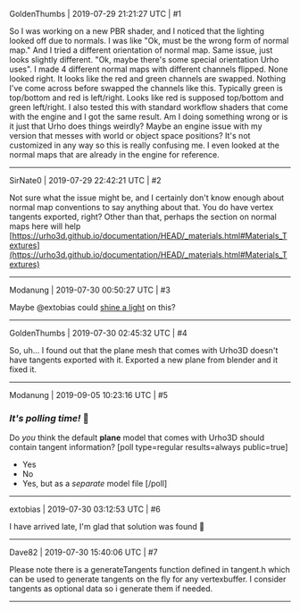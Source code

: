 GoldenThumbs | 2019-07-29 21:21:27 UTC | #1

So I was working on a new PBR shader, and I noticed that the lighting looked off due to normals. I was like "Ok, must be the wrong form of normal map." And I tried a different orientation of normal map. Same issue, just looks slightly different. "Ok, maybe there's some special orientation Urho uses". I made 4 different normal maps with different channels flipped. None looked right. It looks like the red and green channels are swapped. Nothing I've come across before swapped the channels like this. Typically green is top/bottom and red is left/right. Looks like red is supposed top/bottom and green left/right. I also tested this with standard workflow shaders that come with the engine and I got the same result. Am I doing something wrong or is it just that Urho does things weirdly? Maybe an engine issue with my version that messes with world or object space positions? It's not customized in any way so this is really confusing me. I even looked at the normal maps that are already in the engine for reference.

-------------------------

SirNate0 | 2019-07-29 22:42:21 UTC | #2

Not sure what the issue might be, and I certainly don't know enough about normal map conventions to say anything about that. You do have vertex tangents exported, right? Other than that, perhaps the section on normal maps here will help [https://urho3d.github.io/documentation/HEAD/_materials.html#Materials_Textures](https://urho3d.github.io/documentation/HEAD/_materials.html#Materials_Textures)

-------------------------

Modanung | 2019-07-30 00:50:27 UTC | #3

Maybe @extobias could [shine a light](https://discourse.urho3d.io/t/random-projects-shots/2431/119?) on this?

-------------------------

GoldenThumbs | 2019-07-30 02:45:32 UTC | #4

So, uh... I found out that the plane mesh that comes with Urho3D doesn't have tangents exported with it. Exported a new plane from blender and it fixed it.

-------------------------

Modanung | 2019-09-05 10:23:16 UTC | #5

### *It's polling time!* :memo: 
Do *you* think the default **plane** model that comes with Urho3D should contain tangent information?
[poll type=regular results=always public=true]
* Yes
* No
* Yes, but as a *separate* model file
[/poll]

-------------------------

extobias | 2019-07-30 03:12:53 UTC | #6

I have arrived late, I'm glad that solution was found :slightly_smiling_face:

-------------------------

Dave82 | 2019-07-30 15:40:06 UTC | #7

Please note there is a generateTangents function defined in tangent.h which can be used to generate tangents on the fly for any vertexbuffer.  I consider tangents as optional data so i generate them if needed.

-------------------------


